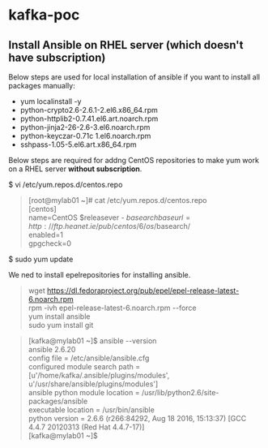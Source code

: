 # kafka-poc

## Install Ansible on RHEL server (which doesn't have subscription)

Below steps are used for local installation of ansible if you want to install all packages manually:

* yum localinstall -y 
* python-crypto2.6-2.6.1-2.el6.x86_64.rpm 
* python-httplib2-0.7.41.el6.art.noarch.rpm 
* python-jinja2-26-2.6-3.el6.noarch.rpm 
* python-keyczar-0.71c 1.el6.noarch.rpm 
* sshpass-1.05-5.el6.art.x86_64.rpm

Below steps are required for addng CentOS repositories to make yum work on a RHEL server **without subscription**.

 $ vi /etc/yum.repos.d/centos.repo  
>[root@mylab01 ~]# cat /etc/yum.repos.d/centos.repo   
> [centos]  
> name=CentOS $releasever - $basearch  
> baseurl=http://ftp.heanet.ie/pub/centos/6/os/$basearch/  
> enabled=1  
> gpgcheck=0  

$ sudo yum update

We ned to install epelrepositories for installing ansible.

> wget https://dl.fedoraproject.org/pub/epel/epel-release-latest-6.noarch.rpm  
> rpm -ivh epel-release-latest-6.noarch.rpm --force  
> yum install ansible  
> sudo yum install git  


> [kafka@mylab01 ~]$ ansible --version  
>ansible 2.6.20  
>  config file = /etc/ansible/ansible.cfg  
>  configured module search path = [u'/home/kafka/.ansible/plugins/modules', u'/usr/share/ansible/plugins/modules']  
>  ansible python module location = /usr/lib/python2.6/site-packages/ansible  
>  executable location = /usr/bin/ansible  
>  python version = 2.6.6 (r266:84292, Aug 18 2016, 15:13:37) [GCC 4.4.7 20120313 (Red Hat 4.4.7-17)]  
> [kafka@mylab01 ~]$  

